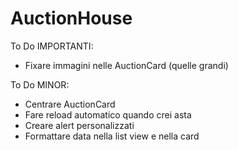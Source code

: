 # AuctionHouse

To Do IMPORTANTI:

- Fixare immagini nelle AuctionCard (quelle grandi)


To Do MINOR:
- Centrare AuctionCard
- Fare reload automatico quando crei asta
- Creare alert personalizzati
- Formattare data nella list view e nella card
